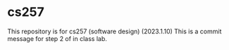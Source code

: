 # cs257
This repository is for cs257 (software design) (2023.1.10)
This is a commit message for step 2 of in class lab. 
